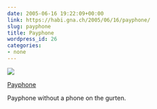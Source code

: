 ```yaml
---
date: 2005-06-16 19:22:09+00:00
link: https://habi.gna.ch/2005/06/16/payphone/
slug: payphone
title: Payphone
wordpress_id: 26
categories:
- none
---
```



 [![](http://photos16.flickr.com/19741352_3f235c3da1_m.jpg)](https://www.flickr.com/photos/habi/19741352/)
   

 
  [Payphone](https://www.flickr.com/photos/habi/19741352/)
    

 



Payphone without a phone on the gurten.
  

